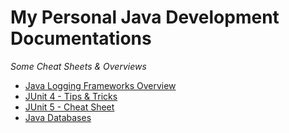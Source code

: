 # My Personal Java Development Documentations

_Some Cheat Sheets & Overviews_

* [Java Logging Frameworks Overview](logging-fwk-comp.md)
* [JUnit 4 - Tips & Tricks](junit4.md)
* [JUnit 5 - Cheat Sheet](junit5.md)
* [Java Databases](java-db.md)
